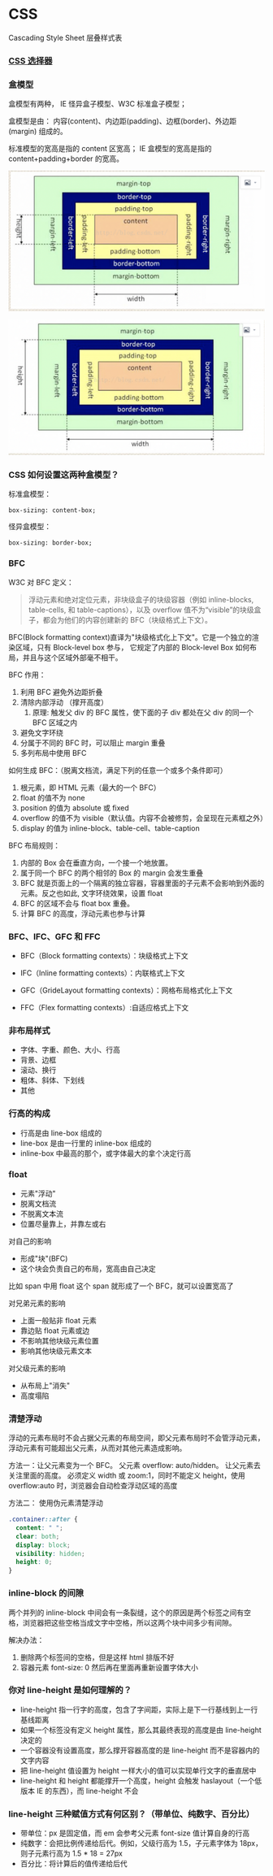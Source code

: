 # CSS

Cascading Style Sheet 层叠样式表

### [CSS 选择器](./选择器/README.md)

### 盒模型

盒模型有两种， IE 怪异盒子模型、W3C 标准盒子模型；

盒模型是由： 内容(content)、内边距(padding)、边框(border)、外边距(margin) 组成的。

标准模型的宽高是指的 content 区宽高；
IE 盒模型的宽高是指的 content+padding+border 的宽高。

![W3C盒模型](./w3c-box.png)

![IE盒模型](./ie-box.png)

### CSS 如何设置这两种盒模型？

标准盒模型：

```
box-sizing: content-box;
```

怪异盒模型：

```
box-sizing: border-box;
```

### BFC

W3C 对 BFC 定义：

> 浮动元素和绝对定位元素，非块级盒子的块级容器（例如 inline-blocks, table-cells, 和 table-captions），以及 overflow 值不为“visible”的块级盒子，都会为他们的内容创建新的 BFC（块级格式上下文）。

BFC(Block formatting context)直译为"块级格式化上下文"。它是一个独立的渲染区域，只有 Block-level box 参与， 它规定了内部的 Block-level Box 如何布局，并且与这个区域外部毫不相干。

BFC 作用：

1. 利用 BFC 避免外边距折叠
2. 清除内部浮动 （撑开高度）
   1. 原理: 触发父 div 的 BFC 属性，使下面的子 div 都处在父 div 的同一个 BFC 区域之内
3. 避免文字环绕
4. 分属于不同的 BFC 时，可以阻止 margin 重叠
5. 多列布局中使用 BFC

如何生成 BFC：（脱离文档流，满足下列的任意一个或多个条件即可）

1. 根元素，即 HTML 元素（最大的一个 BFC）
2. float 的值不为 none
3. position 的值为 absolute 或 fixed
4. overflow 的值不为 visible（默认值。内容不会被修剪，会呈现在元素框之外）
5. display 的值为 inline-block、table-cell、table-caption

BFC 布局规则：

1. 内部的 Box 会在垂直方向，一个接一个地放置。
2. 属于同一个 BFC 的两个相邻的 Box 的 margin 会发生重叠
3. BFC 就是页面上的一个隔离的独立容器，容器里面的子元素不会影响到外面的元素。反之也如此, 文字环绕效果，设置 float
4. BFC 的区域不会与 float box 重叠。
5. 计算 BFC 的高度，浮动元素也参与计算

### BFC、IFC、GFC 和 FFC

- BFC（Block formatting contexts）：块级格式上下文

- IFC（Inline formatting contexts）：内联格式上下文

- GFC（GrideLayout formatting contexts）：网格布局格式化上下文

- FFC（Flex formatting contexts）:自适应格式上下文

### 非布局样式

- 字体、字重、颜色、大小、行高
- 背景、边框
- 滚动、换行
- 粗体、斜体、下划线
- 其他

### 行高的构成

- 行高是由 line-box 组成的
- line-box 是由一行里的 inline-box 组成的
- inline-box 中最高的那个，或字体最大的拿个决定行高

### float

- 元素"浮动"
- 脱离文档流
- 不脱离文本流
- 位置尽量靠上，并靠左或右

对自己的影响

- 形成"块"(BFC)
- 这个块会负责自己的布局，宽高由自己决定

比如 span 中用 float 这个 span 就形成了一个 BFC，就可以设置宽高了

对兄弟元素的影响

- 上面一般贴非 float 元素
- 靠边贴 float 元素或边
- 不影响其他块级元素位置
- 影响其他块级元素文本

对父级元素的影响

- 从布局上"消失"
- 高度塌陷

### 清楚浮动

浮动的元素布局时不会占据父元素的布局空间，即父元素布局时不会管浮动元素，浮动元素有可能超出父元素，从而对其他元素造成影响。

方法一：让父元素变为一个 BFC。
父元素 overflow: auto/hidden。 让父元素去关注里面的高度。
必须定义 width 或 zoom:1，同时不能定义 height，使用 overflow:auto 时，浏览器会自动检查浮动区域的高度

方法二： 使用伪元素清楚浮动

```css
.container::after {
  content: " ";
  clear: both;
  display: block;
  visibility: hidden;
  height: 0;
}
```

### inline-block 的间隙

两个并列的 inline-block 中间会有一条裂缝，这个的原因是两个标签之间有空格，浏览器把这些空格当成文字中空格，所以这两个块中间多少有间隙。

解决办法：

1. 删除两个标签间的空格，但是这样 html 排版不好
2. 容器元素 font-size: 0 然后再在里面再重新设置字体大小

### 你对 line-height 是如何理解的？

- line-height 指一行字的高度，包含了字间距，实际上是下一行基线到上一行基线距离
- 如果一个标签没有定义 height 属性，那么其最终表现的高度是由 line-height 决定的
- 一个容器没有设置高度，那么撑开容器高度的是 line-height 而不是容器内的文字内容
- 把 line-height 值设置为 height 一样大小的值可以实现单行文字的垂直居中
- line-height 和 height 都能撑开一个高度，height 会触发 haslayout（一个低版本 IE 的东西），而 line-height 不会

### line-height 三种赋值方式有何区别？（带单位、纯数字、百分比）

- 带单位：px 是固定值，而 em 会参考父元素 font-size 值计算自身的行高
- 纯数字：会把比例传递给后代。例如，父级行高为 1.5，子元素字体为 18px，则子元素行高为 1.5 \* 18 = 27px
- 百分比：将计算后的值传递给后代

